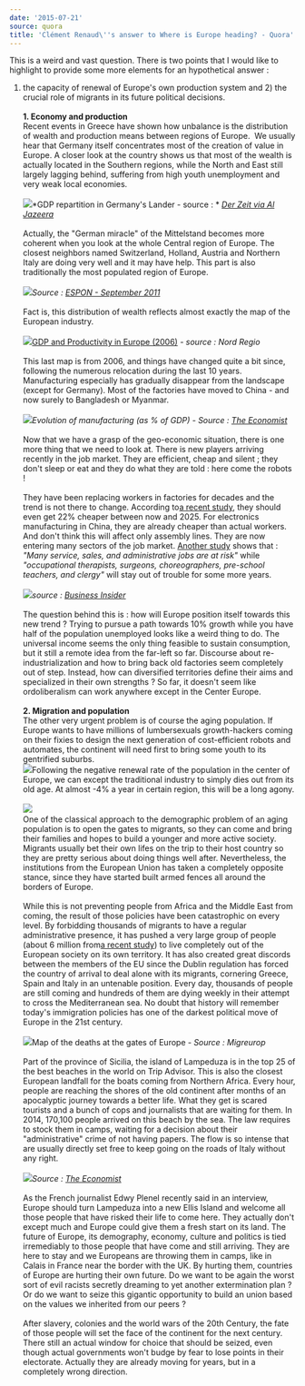 ```yaml
---
date: '2015-07-21'
source: quora
title: 'Clément Renaud\''s answer to Where is Europe heading? - Quora'
---
```


This is a weird and vast question. There is two points that I would like
to highlight to provide some more elements for an hypothetical answer : 
1) the capacity of renewal of Europe\'s own production system and 2) the
crucial role of migrants in its future political decisions.\
\
**1. Economy and production**\
Recent events in Greece have shown how unbalance is the distribution of
wealth and production means between regions of Europe.  We usually hear
that Germany itself concentrates most of the creation of value in
Europe. A closer look at the country shows us that most of the wealth is
actually located in the Southern regions, while the North and East still
largely lagging behind, suffering from high youth unemployment and very
weak local economies.\
\
![](./img/main-qimg-4f0ea004cc1d02b7100cae91aac7390c-c.png)*GDP repartition in
Germany\'s Lander - source : * [*Der Zeit via Al
Jazeera*](http://america.aljazeera.com/opinions/2014/11/germany-berlin-wallfallunificationeconomics.html)\
\
Actually, the \"German miracle\" of the Mittelstand becomes more
coherent when you look at the whole Central region of Europe. The
closest neighbors named Switzerland, Holland, Austria and Northern Italy
are doing very well and it may have help. This part is also
traditionally the most populated region of Europe.  \
\
![](./img/main-qimg-07c3ffc0ba3166e21292d8df6c4ecb0e.png)*Source :* [*ESPON -
September
2011*](http://www.espon.eu/main/Menu_Publications/Menu_MapsOfTheMonth/map1103.html)
\
\
Fact is, this distribution of wealth reflects almost exactly the map of
the European industry.\
\
![](./img/main-qimg-3a3b9acaa5390f15e5109b4bbeb5b2d5.png)[GDP and Productivity
in Europe
(2006)](http://www.nordregio.se/en/Maps--Graphs/03-Economy-trade-and-industry/GDP-and-Productivity-in-Europe-2006/)
*- source : Nord Regio*\
\
This last map is from 2006, and things have changed quite a bit since,
following the numerous relocation during the last 10 years.
Manufacturing especially has gradually disappear from the landscape
(except for Germany). Most of the factories have moved to China - and
now surely to Bangladesh or Myanmar.\
\
![](./img/main-qimg-54cabbb989a56c4f00ff0e833d905bc5.png)*Evolution of
manufacturing (as % of GDP) - Source :* [*The
Economist*](http://www.economist.com/node/21552567)\
\
Now that we have a grasp of the geo-economic situation, there is one
more thing that we need to look at. There is new players arriving
recently in the job market. They are efficient, cheap and silent ; they
don\'t sleep or eat and they do what they are told : here come the
robots !\
\
They have been replacing workers in factories for decades and the trend
is not there to change. According to[a recent
study](http://www.reuters.com/article/2015/02/10/us-manufacturers-robots-idUSKBN0LE00720150210),
they should even get 22% cheaper between now and 2025. For electronics
manufacturing in China, they are already cheaper than actual workers.
And don\'t think this will affect only assembly lines. They are now
entering many sectors of the job market. [Another
study](http://www.businessinsider.com/jobs-replaced-by-robots-2015-5#ixzz3gT7ebNH4)
shows that : *\"Many service, sales, and administrative jobs are at
risk\"* while *\"occupational therapists, surgeons, choreographers,
pre-school teachers, and clergy\"* will stay out of trouble for some
more years. \
\
![](./img/main-qimg-f7e7661c3034d123f2983c6f96e20c26.png)*source :* [*Business
Insider*](http://www.businessinsider.com/jobs-replaced-by-robots-2015-5#ixzz3gT7ebNH4)\
\
The question behind this is : how will Europe position itself towards
this new trend ? Trying to pursue a path towards 10% growth while you
have half of the population unemployed looks like a weird thing to do.
The universal income seems the only thing feasible to sustain
consumption, but it still a remote idea from the far-left so far.
Discourse about re-industrialization and how to bring back old factories
seem completely out of step. Instead, how can diversified territories
define their aims and specialized in their own strengths ? So far, it
doesn\'t seem like ordoliberalism can work anywhere except in the Center
Europe. \
\
**2. Migration and population**\
The other very urgent problem is of course the aging population. If
Europe wants to have millions of lumbersexuals growth-hackers coming on
their fixies to design the next generation of cost-efficient robots and
automates, the continent will need first to bring some youth to its
gentrified suburbs.\
![](./img/main-qimg-b4c08c4c20214fc80aa8f10d473a7b67.png)Following the
negative renewal rate of the population in the center of Europe, we can
except the traditional industry to simply dies out from its old age. At
almost -4% a year in certain region, this will be a long agony.\
\
![](./img/main-qimg-d4a5e5d318916b6770a76ae3e27e4ec7.png)\
One of the classical approach to the demographic problem of an aging
population is to open the gates to migrants, so they can come and bring
their families and hopes to build a younger and more active society.
Migrants usually bet their own lifes on the trip to their host country
so they are pretty serious about doing things well after. Nevertheless,
the institutions from the European Union has taken a completely opposite
stance, since they have started built armed fences all around the
borders of Europe.\
\
While this is not preventing people from Africa and the Middle East from
coming, the result of those policies have been catastrophic on every
level. By forbidding thousands of migrants to have a regular
administrative presence, it has pushed a very large group of people
(about 6 million from[a recent
study](http://www.ohchr.org/Documents/HRBodies/CMW/Discussions/2013/DGDMigrationData_PICUM_2013.pdf))
to live completely out of the European society on its own territory. It
has also created great discords between the members of the EU since the
Dublin regulation has forced the country of arrival to deal alone with
its migrants, cornering Greece, Spain and Italy in an untenable
position. Every day, thousands of people are still coming and hundreds
of them are dying weekly in their attempt to cross the Mediterranean
sea. No doubt that history will remember today\'s immigration policies
has one of the darkest political move of Europe in the 21st century.\
 \
![](./img/main-qimg-ce05d6d5899b4a012899a2822917edb9-c.png)Map of the deaths
at the gates of Europe *- Source : Migreurop*\
\
Part of the province of Sicilia, the island of Lampeduza is in the top
25 of the best beaches in the world on Trip Advisor. This is also the
closest European landfall for the boats coming from Northern Africa.
Every hour, people are reaching the shores of the old continent after
months of an apocalyptic journey towards a better life. What they get is
scared tourists and a bunch of cops and journalists that are waiting for
them. In 2014, 170,100 people arrived on this beach by the sea. The law
requires to stock them in camps, waiting for a decision about their
\"administrative\" crime of not having papers. The flow is so intense
that are usually directly set free to keep going on the roads of Italy
without any right.\
\
![](./img/main-qimg-cea53cdf095d77345d590f9cfea704d1.png)*Source :* [*The
Economist*](http://www.economist.com/blogs/graphicdetail/2015/05/graphics)\
\
As the French journalist Edwy Plenel recently said in an interview,
Europe should turn Lampeduza into a new Ellis Island and welcome all
those people that have risked their life to come here. They actually
don\'t except much and Europe could give them a fresh start on its land.
The future of Europe, its demography, economy, culture and politics is
tied irremediably to those people that have come and still arriving.
They are here to stay and we Europeans are throwing them in camps, like
in Calais in France near the border with the UK. By hurting them,
countries of Europe are hurting their own future. Do we want to be again
the worst sort of evil racists secretly dreaming to yet another
extermination plan ? Or do we want to seize this gigantic opportunity to
build an union based on the values we inherited from our peers ?\
\
After slavery, colonies and the world wars of the 20th Century, the fate
of those people will set the face of the continent for the next century.
There still an actual window for choice that should be seized, even
though actual governments won\'t budge by fear to lose points in their
electorate. Actually they are already moving for years, but in a
completely wrong direction.
